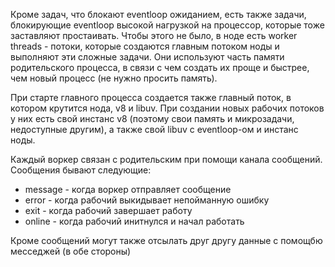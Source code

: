 Кроме задач, что блокают eventloop ожиданием, есть также задачи, блокирующие eventloop высокой нагрузкой на
процессор, которые тоже заставляют простаивать. Чтобы этого не было, в ноде есть worker threads - потоки,
которые создаются главным потоком ноды и выполняют эти сложные задачи. Они используют часть памяти родительского
процесса, в связи с чем создать их проще и быстрее, чем новый процесс (не нужно просить память).

При старте главного процесса создается также главный поток, в котором крутится нода, v8 и libuv.
При создании новых рабочих потоков у них есть свой инстанс v8 (поэтому свои память и микрозадачи, недоступные другим),
а также свой libuv с eventloop-ом и инстанс ноды.

Каждый воркер связан с родительским при помощи канала сообщений. Сообщения бывают следующие:
- message - когда воркер отправляет сообщение
- error - когда рабочий выкидывает непойманную ошибку
- exit - когда рабочий завершает работу
- online - когда рабочий инитнулся и начал работать

Кроме сообщений могут также отсылать друг другу данные с помощбю месседжей (в обе стороны)

